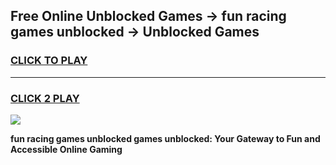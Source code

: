 
## Free Online Unblocked Games → fun racing games unblocked → Unblocked Games
<h3>
<a href="https://premium.freeplayer.one?title=fun_racing_games_unblocked&ref=21F">CLICK TO PLAY</a></h3>
<hr>

<h3>
<a href="https://premium.freeplayer.one?title=fun_racing_games_unblocked&ref=21F">CLICK 2 PLAY</a>
  
</h3>

<a href="https://premium.freeplayer.one?title=fun_racing_games_unblocked&ref=21F/"><img src="https://clearcache.store/games.png"></a>


**fun racing games unblocked games unblocked: Your Gateway to Fun and Accessible Online Gaming**
